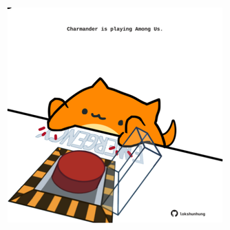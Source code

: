 <!-- built at 28/10/2025, 04:00:33 UTC -->
<p align="center">
  <img width="500" height="500" src="./ReadmeImage.svg">
</p>
